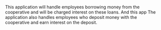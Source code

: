 This application will handle employees borrowing money from the cooperative and will be charged interest on these loans. And this app
The application also handles employees who deposit money with the cooperative and earn interest on the deposit.
